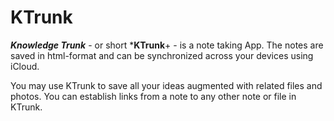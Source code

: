 # KTrunk

<span class="en">***Knowledge Trunk*** - or short ***KTrunk**+ - is a note taking App. The notes are saved in html-format and can be synchronized across your devices using iCloud.</span>

You may use KTrunk to save all your ideas augmented with related files and photos. You can establish links from a note to any other note or file in KTrunk.
